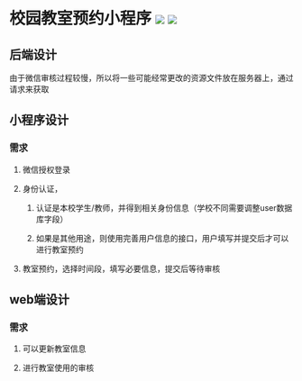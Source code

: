 <!--
 * @Author: YJR-1100
 * @Date: 2022-03-21 20:06:11
 * @LastEditors: YJR-1100
 * @LastEditTime: 2022-03-22 15:49:29
 * @FilePath: \wx_RoomOrder\README.md
 * @Description: 
 * 
 * Copyright (c) 2022 by yjr-1100/CSU, All Rights Reserved. 
-->

# 校园教室预约小程序  ![](https://img.shields.io/badge/flask-v1.1.2-blue) ![](https://img.shields.io/badge/Python-v3.9.6-blue) 

## 后端设计

由于微信审核过程较慢，所以将一些可能经常更改的资源文件放在服务器上，通过请求来获取

## 小程序设计

### 需求

1. 微信授权登录

2. 身份认证，

    1. 认证是本校学生/教师，并得到相关身份信息（学校不同需要调整user数据库字段）

    2. 如果是其他用途，则使用完善用户信息的接口，用户填写并提交后才可以进行教室预约

3. 教室预约，选择时间段，填写必要信息，提交后等待审核

## web端设计

### 需求

1. 可以更新教室信息

2. 进行教室使用的审核